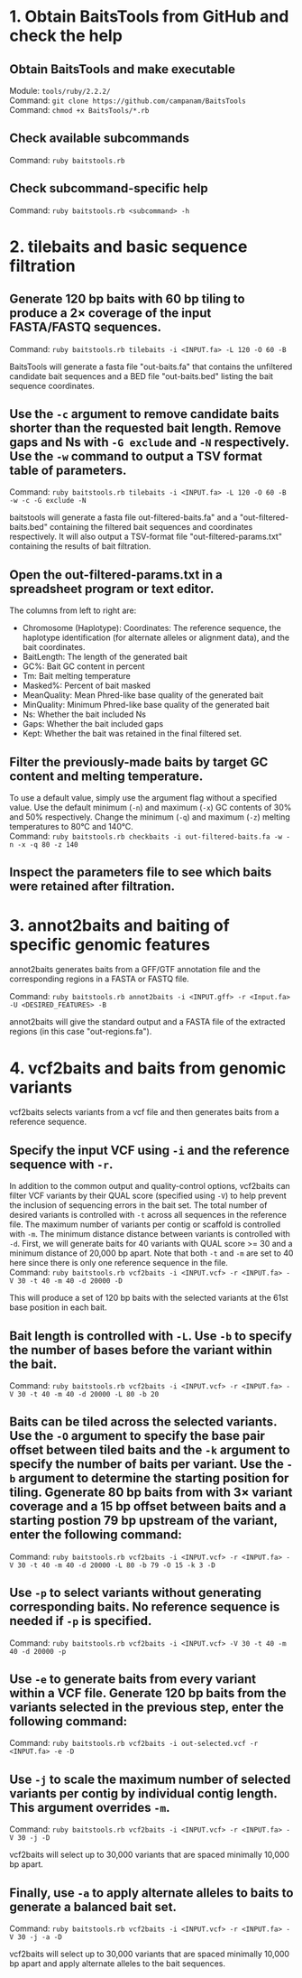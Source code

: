 # 1. Obtain BaitsTools from GitHub and check the help
## Obtain BaitsTools and make executable  
Module: `tools/ruby/2.2.2/`  
Command: `git clone https://github.com/campanam/BaitsTools`  
Command: `chmod +x BaitsTools/*.rb`  

## Check available subcommands  
Command: `ruby baitstools.rb`  

## Check subcommand-specific help  
Command: `ruby baitstools.rb <subcommand> -h`  

# 2. tilebaits and basic sequence filtration  
## Generate 120 bp baits with 60 bp tiling to produce a 2× coverage of the input FASTA/FASTQ sequences.  
Command: `ruby baitstools.rb tilebaits -i <INPUT.fa> -L 120 -O 60 -B`  

BaitsTools will generate a fasta file "out-baits.fa" that contains the unfiltered candidate bait sequences and a BED file "out-baits.bed" listing the bait sequence coordinates.  

## Use the `-c` argument to remove candidate baits shorter than the requested bait length. Remove gaps and Ns with `-G exclude` and `-N` respectively. Use the `-w` command to output a TSV format table of parameters.  
Command: `ruby baitstools.rb tilebaits -i <INPUT.fa> -L 120 -O 60 -B -w -c -G exclude -N`  

baitstools will generate a fasta file out-filtered-baits.fa" and a "out-filtered-baits.bed" containing the filtered bait sequences and coordinates respectively. It will also output a TSV-format file "out-filtered-params.txt" containing the results of bait filtration.  

## Open the out-filtered-params.txt in a spreadsheet program or text editor.  
The columns from left to right are:  
* Chromosome (Haplotype): Coordinates: The reference sequence, the haplotype identification (for alternate alleles or alignment data), and the bait coordinates.  
* BaitLength: The length of the generated bait  
* GC%: Bait GC content in percent  
* Tm: Bait melting temperature  
* Masked%: Percent of bait masked  
* MeanQuality: Mean Phred-like base quality of the generated bait  
* MinQuality: Minimum Phred-like base quality of the generated bait  
* Ns: Whether the bait included Ns  
* Gaps: Whether the bait included gaps  
* Kept: Whether the bait was retained in the final filtered set. 

## Filter the previously-made baits by target GC content and melting temperature.  
To use a default value, simply use the argument flag without a specified value. Use the default minimum (`-n`) and maximum (`-x`) GC contents of 30% and 50% respectively. Change the minimum (`-q`) and maximum (`-z`) melting temperatures to 80°C and 140°C.   
Command: `ruby baitstools.rb checkbaits -i out-filtered-baits.fa -w -n -x -q 80 -z 140`  

## Inspect the parameters file to see which baits were retained after filtration.  

# 3. annot2baits and baiting of specific genomic features  
annot2baits generates baits from a GFF/GTF annotation file and the corresponding regions in a FASTA or FASTQ file.  

Command: `ruby baitstools.rb annot2baits -i <INPUT.gff> -r <Input.fa> -U <DESIRED_FEATURES> -B`  

annot2baits will give the standard output and a FASTA file of the extracted regions (in this case "out-regions.fa").  

# 4. vcf2baits and baits from genomic variants  
vcf2baits selects variants from a vcf file and then generates baits from a reference sequence.  

## Specify the input VCF using `-i` and the reference sequence with `-r`.  
In addition to the common output and quality-control options, vcf2baits can filter VCF variants by their QUAL score (specified using `-V`) to help prevent the inclusion of sequencing errors in the bait set. The total number of desired variants is controlled with `-t` across all sequences in the reference file. The maximum number of variants per contig or scaffold is controlled with `-m`. The minimum distance distance between variants is controlled with `-d`. First, we will generate baits for 40 variants with QUAL score >= 30 and a minimum distance of 20,000 bp apart. Note that both `-t` and `-m` are set to 40 here since there is only one reference sequence in the file.   
Command: `ruby baitstools.rb vcf2baits -i <INPUT.vcf> -r <INPUT.fa> -V 30 -t 40 -m 40 -d 20000 -D`

This will produce a set of 120 bp baits with the selected variants at the 61st base position in each bait.  

## Bait length is controlled with `-L`. Use `-b` to specify the number of bases before the variant within the bait.    
Command: `ruby baitstools.rb vcf2baits -i <INPUT.vcf> -r <INPUT.fa> -V 30 -t 40 -m 40 -d 20000 -L 80 -b 20`  

## Baits can be tiled across the selected variants. Use the `-O` argument to specify the base pair offset between tiled baits and the `-k` argument to specify the number of baits per variant. Use the `-b` argument to determine the starting position for tiling. Ggenerate 80 bp baits from with 3× variant coverage and a 15 bp offset between baits and a starting postion 79 bp upstream of the variant, enter the following command:  
Command: `ruby baitstools.rb vcf2baits -i <INPUT.vcf> -r <INPUT.fa> -V 30 -t 40 -m 40 -d 20000 -L 80 -b 79 -O 15 -k 3 -D`  

## Use `-p` to select variants without generating corresponding baits. No reference sequence is needed if `-p` is specified.   
Command: `ruby baitstools.rb vcf2baits -i <INPUT.vcf> -V 30 -t 40 -m 40 -d 20000 -p`

## Use `-e` to generate baits from every variant within a VCF file. Generate 120 bp baits from the variants selected in the previous step, enter the following command:  
Command: `ruby baitstools.rb vcf2baits -i out-selected.vcf -r <INPUT.fa> -e -D`  

## Use `-j` to scale the maximum number of selected variants per contig by individual contig length. This argument overrides `-m`.  
Command: `ruby baitstools.rb vcf2baits -i <INPUT.vcf> -r <INPUT.fa> -V 30 -j -D`

vcf2baits will select up to 30,000 variants that are spaced minimally 10,000 bp apart.  

## Finally, use `-a` to apply alternate alleles to baits to generate a balanced bait set.   
Command: `ruby baitstools.rb vcf2baits -i <INPUT.vcf> -r <INPUT.fa> -V 30 -j -a -D`

vcf2baits will select up to 30,000 variants that are spaced minimally 10,000 bp apart and apply alternate alleles to the bait sequences.  
